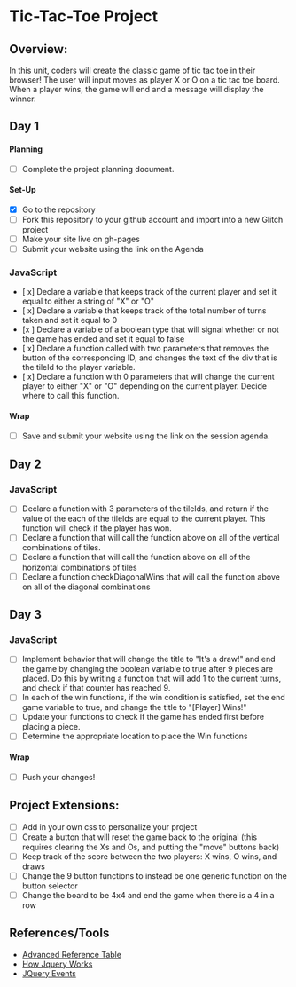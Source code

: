 # Tic-Tac-Toe Project

## Overview:
In this unit, coders will create the classic game of tic tac toe in their browser! The user will input moves as player X or O on a tic tac toe board. When a player wins, the game will end and a message will display the winner.

## Day 1

#### Planning
- [ ] Complete the project planning document.
#### Set-Up
- [x] Go to the repository
- [ ] Fork this repository to your github account and import into a new Glitch project
- [ ] Make your site live on gh-pages
- [ ] Submit your website using the link on the Agenda

### JavaScript
- [ x] Declare a variable that keeps track of the current player and set it equal to either a string of "X" or "O"
- [ x] Declare a variable that keeps track of the total number of turns taken and set it equal to 0
- [x ] Declare a variable of a boolean type that will signal whether or not the game has ended and set it equal to false
- [ x] Declare a function called with two parameters that removes the button of the corresponding ID, and changes the text of the div that is the tileId to the player variable.
- [ x] Declare a function with 0 parameters that will change the current player to either "X" or "O" depending on the current player. Decide where to call this function.

#### Wrap
- [ ] Save and submit your website using the link on the session agenda.

## Day 2

### JavaScript
- [ ] Declare a function with 3 parameters of the tileIds, and return if the value of the each of the tileIds are equal to the current player. This function will check if the player has won.
- [ ] Declare a function that will call the function above on all of the vertical combinations of tiles.
- [ ] Declare a function that will call the function above on all of the horizontal combinations of tiles
- [ ] Declare a function checkDiagonalWins that will call the function above on all of the diagonal combinations

## Day 3

### JavaScript
- [ ] Implement behavior that will change the title to "It's a draw!" and end the game by changing the boolean variable to true after 9 pieces are placed. Do this by writing a function that will add 1 to the current turns, and check if that counter has reached 9.
- [ ] In each of the win functions, if the win condition is satisfied, set the end game variable to true, and change the title to "[Player] Wins!"
- [ ] Update your functions to check if the game has ended first before placing a piece.
- [ ] Determine the appropriate location to place the Win functions

#### Wrap
- [ ] Push your changes!

## Project Extensions:
- [ ] Add in your own css to personalize your project
- [ ] Create a button that will reset the game back to the original (this requires clearing the Xs and Os, and putting the "move" buttons back)
- [ ] Keep track of the score between the two players: X wins, O wins, and draws
- [ ] Change the 9 button functions to instead be one generic function on the button selector
- [ ] Change the board to be 4x4 and end the game when there is a 4 in a row

## References/Tools
* [Advanced Reference Table](https://docs.google.com/document/d/1SElvLDvtVOoYZJyR5XbCQJWbSTxyChDiQkz7n3c63Go/preview)
* [How Jquery Works](http://learn.jquery.com/about-jquery/how-jquery-works/)
* [JQuery Events](http://api.jquery.com/category/events/)
